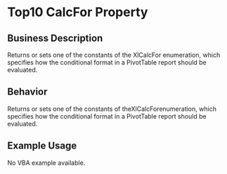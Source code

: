 # Top10 CalcFor Property

## Business Description
Returns or sets one of the constants of the XlCalcFor enumeration, which specifies how the conditional format in a PivotTable report should be evaluated.

## Behavior
Returns or sets one of the constants of theXlCalcForenumeration, which specifies how the conditional format in a PivotTable report should be evaluated.

## Example Usage
No VBA example available.